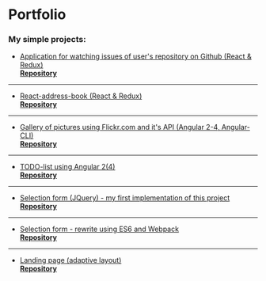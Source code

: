 Portfolio
=========
### My simple projects:

* [Application for watching issues of user's repository on Github (React & Redux)](https://oleg-kochura.github.io/github-issues)     
**[Repository](https://github.com/oleg-kochura/github-issues)**

---

* [React-address-book (React & Redux)](https://oleg-kochura.github.io/Address-book)     
**[Repository](https://github.com/oleg-kochura/Address-book)**

---

* [Gallery of pictures using Flickr.com and it's API (Angular 2-4, Angular-CLI)](https://oleg-kochura.github.io/Gallery)     
**[Repository](https://github.com/oleg-kochura/Gallery)**

---

* [TODO-list using Angular 2(4)](https://oleg-kochura.github.io/TODO-angular2/)     
**[Repository](https://github.com/oleg-kochura/TODO-angular2)**

---

* [Selection form (JQuery) - my first implementation of this project](https://oleg-kochura.github.io/project_jquery)     
**[Repository](https://github.com/oleg-kochura/oleg-kochura.github.io/tree/master/project_jquery)**

---

* [Selection form - rewrite using ES6 and Webpack](https://oleg-kochura.github.io/project-es6-webpack)     
**[Repository](https://github.com/oleg-kochura/oleg-kochura.github.io/tree/master/project-es6-webpack)**

---

* [Landing page (adaptive layout)](https://oleg-kochura.github.io/VisevenLanding)     
**[Repository](https://github.com/oleg-kochura/oleg-kochura.github.io/tree/master/VisevenLanding)**
